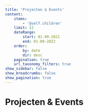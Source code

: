 ```yaml
---
title: 'Projecten & Events'
content:
    items:
        - '@self.children'
    limit: 12
    dateRange:
        start: 01-09-2021
        end: 01-09-2022
    order:
        by: date
        dir: desc
    pagination: true
    url_taxonomy_filters: true
show_sidebar: false
show_breadcrumbs: false
show_pagination: true
---
```


# Projecten & Events
